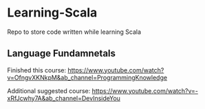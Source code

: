# Learning-Scala
Repo to store code written while learning Scala

## Language Fundamnetals

Finished this course: https://www.youtube.com/watch?v=OfngvXKNkpM&ab_channel=ProgrammingKnowledge

Additional suggested course: https://www.youtube.com/watch?v=-xRfJcwhy7A&ab_channel=DevInsideYou